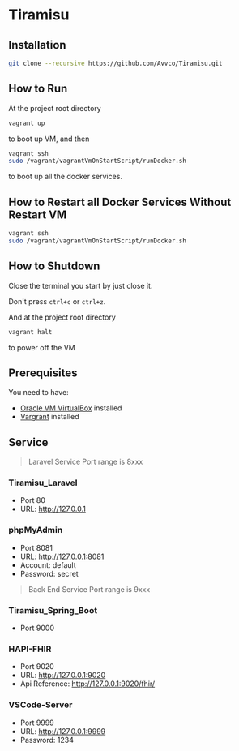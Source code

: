 # Tiramisu

## Installation

``` bash
git clone --recursive https://github.com/Avvco/Tiramisu.git 
```

## How to Run

At the project root directory

```bash
vagrant up
```

to boot up VM, and then

``` bash
vagrant ssh
sudo /vagrant/vagrantVmOnStartScript/runDocker.sh
```

to boot up all the docker services.

## How to Restart all Docker Services Without Restart VM

``` bash
vagrant ssh
sudo /vagrant/vagrantVmOnStartScript/runDocker.sh
```

## How to Shutdown

Close the terminal you start by just close it.

Don't press `ctrl+c` or `ctrl+z`.

And at the project root directory

```bash
vagrant halt
```

to power off the VM

## Prerequisites

You need to have:

- [Oracle VM VirtualBox](https://www.virtualbox.org/wiki/Downloads) installed
- [Vargrant](https://www.vagrantup.com/downloads) installed

## Service

> Laravel Service Port range is 8xxx

### Tiramisu_Laravel

- Port 80
- URL: <http://127.0.0.1>

### phpMyAdmin

- Port 8081
- URL: <http://127.0.0.1:8081>
- Account: default
- Password: secret

> Back End Service Port range is 9xxx

### Tiramisu_Spring_Boot

- Port
9000

### HAPI-FHIR

- Port 9020
- URL: <http://127.0.0.1:9020>
- Api Reference: <http://127.0.0.1:9020/fhir/>

### VSCode-Server

- Port 9999
- URL: <http://127.0.0.1:9999>
- Password: 1234
